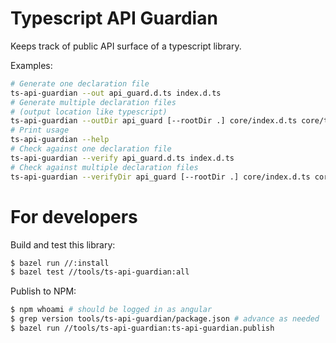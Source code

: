 # Typescript API Guardian

Keeps track of public API surface of a typescript library.

Examples:

```sh
# Generate one declaration file
ts-api-guardian --out api_guard.d.ts index.d.ts
# Generate multiple declaration files
# (output location like typescript)
ts-api-guardian --outDir api_guard [--rootDir .] core/index.d.ts core/testing.d.ts
# Print usage
ts-api-guardian --help
# Check against one declaration file
ts-api-guardian --verify api_guard.d.ts index.d.ts
# Check against multiple declaration files
ts-api-guardian --verifyDir api_guard [--rootDir .] core/index.d.ts core/testing.d.ts
```

# For developers

Build and test this library:

```sh
$ bazel run //:install
$ bazel test //tools/ts-api-guardian:all
```

Publish to NPM:

```sh
$ npm whoami # should be logged in as angular
$ grep version tools/ts-api-guardian/package.json # advance as needed
$ bazel run //tools/ts-api-guardian:ts-api-guardian.publish
```
